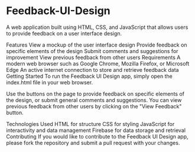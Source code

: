 # Feedback-UI-Design

A web application built using HTML, CSS, and JavaScript that allows users to provide feedback on a user interface design.

Features
View a mockup of the user interface design
Provide feedback on specific elements of the design
Submit comments and suggestions for improvement
View previous feedback from other users
Requirements
A modern web browser such as Google Chrome, Mozilla Firefox, or Microsoft Edge
An active internet connection to store and retrieve feedback data
Getting Started
To run the Feedback UI Design app, simply open the index.html file in your web browser.

Use the buttons on the page to provide feedback on specific elements of the design, or submit general comments and suggestions. You can view previous feedback from other users by clicking on the "View Feedback" button.

Technologies Used
HTML for structure
CSS for styling
JavaScript for interactivity and data management
Firebase for data storage and retrieval
Contributing
If you would like to contribute to the Feedback UI Design app, please fork the repository and submit a pull request with your changes.




